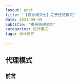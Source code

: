 ```yaml
---
layout: post
title: '【设计模式七】之责任链模式'
date: 2021-09-09
subtitle: '责任链模式的'
categories: 设计模式
tags: 设计模式

---
```


## 代理模式

### 前言